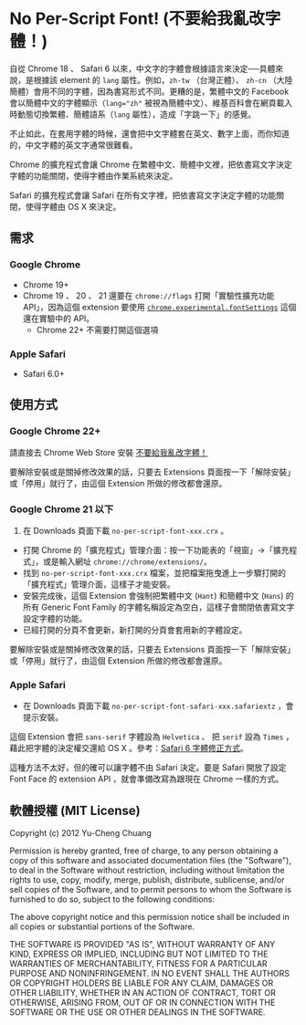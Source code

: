 # No Per-Script Font! (不要給我亂改字體！)

自從 Chrome 18 、 Safari 6 以來，中文字的字體會根據語言來決定──具體來說，是根據該 element 的 `lang` 屬性。例如，`zh-tw` （台灣正體）、 `zh-cn` （大陸簡體）會用不同的字體，因為書寫形式不同。更糟的是，繁體中文的 Facebook 會以簡體中文的字體顯示（`lang="zh"` 被視為簡體中文）、維基百科會在網頁載入時動態切換繁體、簡體語系（`lang` 屬性），造成「字跳一下」的感覺。

不止如此，在套用字體的時候，還會把中文字體套在英文、數字上面，而你知道的，中文字體的英文字通常很難看。

Chrome 的擴充程式會讓 Chrome 在繁體中文、簡體中文裡，把依書寫文字決定字體的功能關閉，使得字體由作業系統來決定。

Safari 的擴充程式會讓 Safari 在所有文字裡，把依書寫文字決定字體的功能關閉，使得字體由 OS X 來決定。

## 需求

### Google Chrome

* Chrome 19+
* Chrome 19 、 20 、 21 還要在 `chrome://flags` 打開「實驗性擴充功能 API」，因為這個 extension 要使用 [`chrome.experimental.fontSettings`](http://code.google.com/chrome/extensions/experimental.fontSettings.html) 這個還在實驗中的 API。
  * Chrome 22+ 不需要打開這個選項

### Apple Safari

* Safari 6.0+

## 使用方式

### Google Chrome 22+

請直接去 Chrome Web Store 安裝 [不要給我亂改字體！](https://chrome.google.com/webstore/detail/lndmkajeoopejggihiomoaepinlhblmm)

要解除安裝或是關掉修改效果的話，只要去 Extensions 頁面按一下「解除安裝」或「停用」就行了，由這個 Extension 所做的修改都會還原。

### Google Chrome 21 以下

1. 在 Downloads 頁面下載 `no-per-script-font-xxx.crx` 。
- 打開 Chrome 的「擴充程式」管理介面：按一下功能表的「視窗」→「擴充程式」，或是輸入網址 `chrome://chrome/extensions/`。
- 找到 `no-per-script-font-xxx.crx` 檔案，並把檔案拖曳進上一步驟打開的「擴充程式」管理介面，這樣子才能安裝。
- 安裝完成後，這個 Extension 會強制把繁體中文 (`Hant`) 和簡體中文 (`Hans`) 的所有 Generic Font Family 的字體名稱設定為空白，這樣子會關閉依書寫文字設定字體的功能。
- 已經打開的分頁不會更新，新打開的分頁會套用新的字體設定。

要解除安裝或是關掉修改效果的話，只要去 Extensions 頁面按一下「解除安裝」或「停用」就行了，由這個 Extension 所做的修改都會還原。

### Apple Safari

- 在 Downloads 頁面下載 `no-per-script-font-safari-xxx.safariextz` ，會提示安裝。

這個 Extension 會把 `sans-serif` 字體設為 `Helvetica` 、 把 `serif` 設為 `Times` ，藉此把字體的決定權交還給 OS X 。參考：[Safari 6 字體修正方式](https://gist.github.com/2925009)。

這種方法不太好，但的確可以讓字體不由 Safari 決定。要是 Safari 開放了設定 Font Face 的 extension API ，就會準備改寫為跟現在 Chrome 一樣的方式。

## 軟體授權 (MIT License)

Copyright (c) 2012 Yu-Cheng Chuang

Permission is hereby granted, free of charge, to any person obtaining a copy of this software and associated documentation files (the "Software"), to deal in the Software without restriction, including without limitation the rights to use, copy, modify, merge, publish, distribute, sublicense, and/or sell copies of the Software, and to permit persons to whom the Software is furnished to do so, subject to the following conditions:

The above copyright notice and this permission notice shall be included in all copies or substantial portions of the Software.

THE SOFTWARE IS PROVIDED "AS IS", WITHOUT WARRANTY OF ANY KIND, EXPRESS OR IMPLIED, INCLUDING BUT NOT LIMITED TO THE WARRANTIES OF MERCHANTABILITY, FITNESS FOR A PARTICULAR PURPOSE AND NONINFRINGEMENT. IN NO EVENT SHALL THE AUTHORS OR COPYRIGHT HOLDERS BE LIABLE FOR ANY CLAIM, DAMAGES OR OTHER LIABILITY, WHETHER IN AN ACTION OF CONTRACT, TORT OR OTHERWISE, ARISING FROM, OUT OF OR IN CONNECTION WITH THE SOFTWARE OR THE USE OR OTHER DEALINGS IN THE SOFTWARE.

